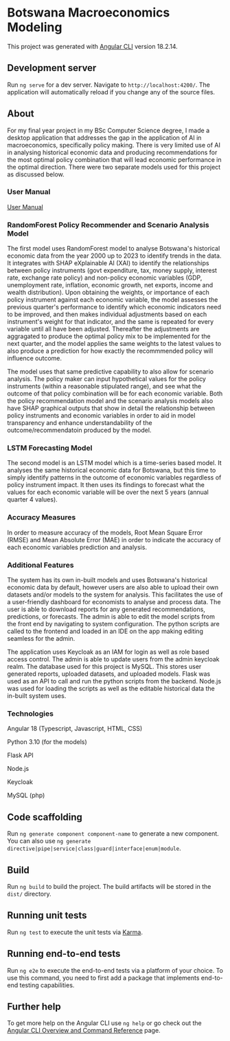 # Botswana Macroeconomics Modeling

This project was generated with [Angular CLI](https://github.com/angular/angular-cli) version 18.2.14.

## Development server

Run `ng serve` for a dev server. Navigate to `http://localhost:4200/`. The application will automatically reload if you change any of the source files.

## About

For my final year project in my BSc Computer Science degree, I made a desktop application that addresses the gap in the application of AI in macroeconomics, specifically policy making. There is very limited use of AI in analysing historical economic data and producing recommendations for the most optimal policy combination that will lead economic performance in the optimal direction. There were two separate models used for this project as discussed below.

### User Manual
[User Manual](/Botswana%20Macroeconomics%20Modeling%20User%20Manual.pdf)

### RandomForest Policy Recommender and Scenario Analysis Model

The first model uses RandomForest model to analyse Botswana's historical economic data from the year 2000 up to 2023 to identify trends in the data. It integrates with SHAP eXplainable AI (XAI) to identify the relationships between policy instruments (govt expenditure, tax, money supply, interest rate, exchange rate policy) and non-policy economic variables (GDP, unemployment rate, inflation, economic growth, net exports, income and wealth distribution). Upon obtaining the weights, or importance of each policy instrument against each economic variable, the model assesses the previous quarter's performance to identify which economic indicators need to  be improved, and then makes individual adjustments based on each instrument's weight for that indicator, and the same is repeated for every variable until all have been adjusted. Thereafter the adjustments are aggragated to produce the optimal policy mix to be implemented for the next quarter, and the model applies the same weights to the latest values to also produce a prediction for how exactly the recommmended policy will influence outcome.

The model uses that same predictive capability to also allow for scenario analysis. The policy maker can input hypothetical values for the policy instruments (within a reasonable stipulated range), and see what the outcome of that policy combination will be for each economic variable. Both the policy recommendation model and the scenario analysis models also have SHAP graphical outputs that show in detail the relationship between policy instruments and economic variables in order to aid in model transparency and enhance understandability of the outcome/recommendatoin produced by the model.

### LSTM Forecasting Model

The second model is an LSTM model which is a time-series based model. It analyses the same historical economic data for Botswana, but this time to simply identify patterns in the outcome of economic variables regardless of policy instrument impact. It then uses its findings to forecast what the values for each economic variable will be over the next 5 years (annual quarter 4 values). 

### Accuracy Measures

In order to measure accuracy of the models, Root Mean Square Error (RMSE) and Mean Absolute Error (MAE) in order to indicate the accuracy of each economic variables prediction and analysis.

### Additional Features

The system has its own in-built models and uses Botswana's historical economic data by default, however users are also able to upload their own datasets and/or models to the system for analysis. This facilitates the use of a user-friendly dashboard for economists to analyse and process data. The user is able to download reports for any generated recommendations, predictions, or forecasts. The admin is able to edit the model scripts from the front end by navigating to system configuration. The python scripts are called to the frontend and loaded in an IDE on the app making editing seamless for the admin.

The application uses Keycloak as an IAM for login as well as role based access control. The admin is able to update users from the admin keycloak realm. The database used for this project is MySQL. This stores user generated reports, uploaded datasets, and uploaded models. Flask was used as an API to call and run the python scripts from the backend. Node.js was used for loading the scripts as well as the editable historical data the in-built system uses.

### Technologies
Angular 18 (Typescript, Javascript, HTML, CSS)

Python 3.10 (for the models)

Flask API

Node.js

Keycloak

MySQL (php)

## Code scaffolding

Run `ng generate component component-name` to generate a new component. You can also use `ng generate directive|pipe|service|class|guard|interface|enum|module`.

## Build

Run `ng build` to build the project. The build artifacts will be stored in the `dist/` directory.

## Running unit tests

Run `ng test` to execute the unit tests via [Karma](https://karma-runner.github.io).

## Running end-to-end tests

Run `ng e2e` to execute the end-to-end tests via a platform of your choice. To use this command, you need to first add a package that implements end-to-end testing capabilities.

## Further help

To get more help on the Angular CLI use `ng help` or go check out the [Angular CLI Overview and Command Reference](https://angular.dev/tools/cli) page.
